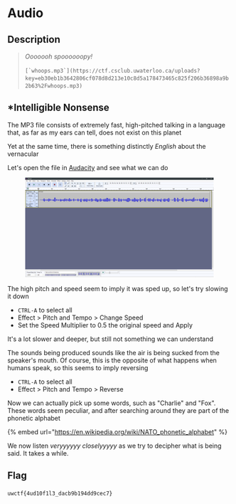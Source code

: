 # Audio

## Description

> _Ooooooh spoooooopy!_
>
> ``[`whoops.mp3`](https://ctf.csclub.uwaterloo.ca/uploads?key=eb30eb1b3642806cf078d8d213e10c8d5a178473465c825f206b36898a9b2b63%2Fwhoops.mp3)``

## \*Intelligible Nonsense

The MP3 file consists of extremely fast, high-pitched talking in a language that, as far as my ears can tell, does not exist on this planet

Yet at the same time, there is something distinctly _English_ about the vernacular

Let's open the file in [Audacity](https://www.audacityteam.org/) and see what we can do

<figure><img src="../../.gitbook/assets/image (1).png" alt=""><figcaption></figcaption></figure>

The high pitch and speed seem to imply it was sped up, so let's try slowing it down

* `CTRL-A` to select all
* Effect > Pitch and Tempo > Change Speed
* Set the Speed Multiplier to 0.5 the original speed and Apply

It's a lot slower and deeper, but still not something we can understand

The sounds being produced sounds like the air is being sucked from the speaker's mouth. Of course, this is the opposite of what happens when humans speak, so this seems to imply reversing

* `CTRL-A` to select all
* Effect > Pitch and Tempo > Reverse

Now we can actually pick up some words, such as "Charlie" and "Fox". These words seem peculiar, and after searching around they are part of the phonetic alphabet

{% embed url="https://en.wikipedia.org/wiki/NATO_phonetic_alphabet" %}

We now listen _veryyyyyy closelyyyyy_ as we try to decipher what is being said. It takes a while.

## Flag

`uwctf{4ud10f1l3_dacb9b194dd9cec7}`
